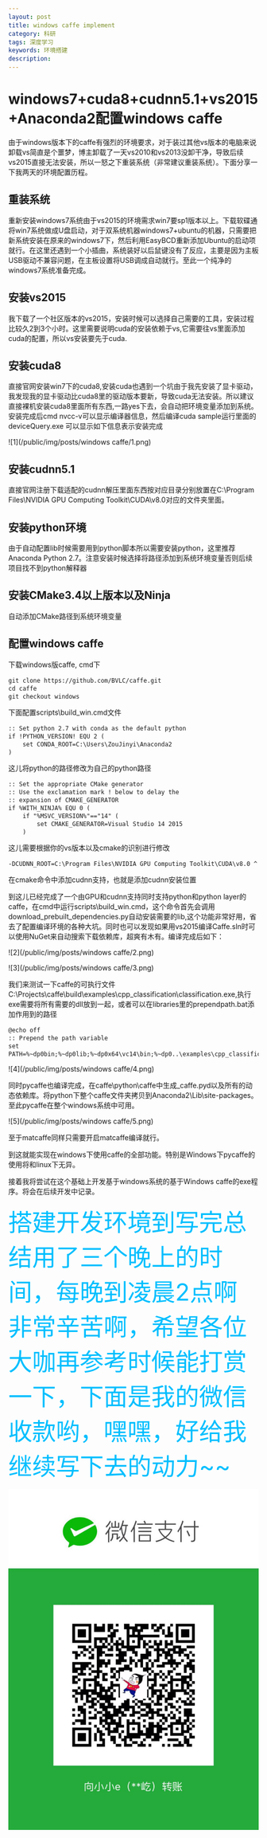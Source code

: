```yaml
---
layout: post
title: windows caffe implement
category: 科研
tags: 深度学习
keywords: 环境搭建
description: 
---
```



# windows7+cuda8+cudnn5.1+vs2015+Anaconda2配置windows caffe

由于windows版本下的caffe有强烈的环境要求，对于装过其他vs版本的电脑来说卸载vs简直是个噩梦，博主卸载了一天vs2010和vs2013没卸干净，导致后续vs2015直接无法安装，所以一怒之下重装系统（非常建议重装系统）。下面分享一下我两天的环境配置历程。

## 重装系统

重新安装windows7系统由于vs2015的环境需求win7要sp1版本以上。下载软碟通将win7系统做成U盘启动，对于双系统机器windows7+ubuntu的机器，只需要把新系统安装在原来的windows7下，然后利用EasyBCD重新添加Ubuntu的启动项就行。在这里还遇到一个小插曲，系统装好以后鼠键没有了反应，主要是因为主板USB驱动不兼容问题，在主板设置将USB调成自动就行。至此一个纯净的windows7系统准备完成。

## 安装vs2015

我下载了一个社区版本的vs2015，安装时候可以选择自己需要的工具，安装过程比较久2到3个小时。这里需要说明cuda的安装依赖于vs,它需要往vs里面添加cuda的配置，所以vs安装要先于cuda.

## 安装cuda8

直接官网安装win7下的cuda8,安装cuda也遇到一个坑由于我先安装了显卡驱动，我发现我的显卡驱动比cuda8里的驱动版本要新，导致cuda无法安装。所以建议直接裸机安装cuda8里面所有东西,一路yes下去，会自动把环境变量添加到系统。安装完成后cmd nvcc-v可以显示编译器信息，然后编译cuda sample运行里面的deviceQuery.exe 可以显示如下信息表示安装完成

![1](/public/img/posts/windows caffe/1.png)

## 安装cudnn5.1

直接官网注册下载适配的cudnn解压里面东西按对应目录分别放置在C:\Program Files\NVIDIA GPU Computing Toolkit\CUDA\v8.0对应的文件夹里面。

## 安装python环境

由于自动配置lib时候需要用到python脚本所以需要安装python，这里推荐Anaconda Python 2.7。注意安装时候选择将路径添加到系统环境变量否则后续项目找不到python解释器

## 安装CMake3.4以上版本以及Ninja

自动添加CMake路径到系统环境变量

## 配置windows caffe

下载windows版caffe, cmd下

```
git clone https://github.com/BVLC/caffe.git
cd caffe
git checkout windows
```

下面配置scripts\build_win.cmd文件

```
:: Set python 2.7 with conda as the default python
if !PYTHON_VERSION! EQU 2 (
    set CONDA_ROOT=C:\Users\ZouJinyi\Anaconda2
)
```

这儿将python的路径修改为自己的python路径

```
:: Set the appropriate CMake generator
:: Use the exclamation mark ! below to delay the
:: expansion of CMAKE_GENERATOR
if %WITH_NINJA% EQU 0 (
    if "%MSVC_VERSION%"=="14" (
        set CMAKE_GENERATOR=Visual Studio 14 2015
    )
```

这儿需要根据你的vs版本以及cmake的识别进行修改

```
-DCUDNN_ROOT=C:\Program Files\NVIDIA GPU Computing Toolkit\CUDA\v8.0 ^
```

在cmake命令中添加cudnn支持，也就是添加cudnn安装位置

到这儿已经完成了一个由GPU和cudnn支持同时支持python和python layer的caffe，在cmd中运行scripts\build_win.cmd，这个命令首先会调用download_prebuilt_dependencies.py自动安装需要的lib,这个功能非常好用，省去了配置编译环境的各种大坑。同时也可以发现如果用vs2015编译Caffe.sln时可以使用NuGet来自动搜索下载依赖库，超爽有木有。编译完成后如下：

![2](/public/img/posts/windows caffe/2.png)

![3](/public/img/posts/windows caffe/3.png)

我们来测试一下caffe的可执行文件C:\Projects\caffe\build\examples\cpp_classification\classification.exe,执行exe需要将所有需要的dll放到一起，或者可以在libraries里的prependpath.bat添加作用到的路径

```
@echo off
:: Prepend the path variable
set PATH=%~dp0bin;%~dp0lib;%~dp0x64\vc14\bin;%~dp0..\examples\cpp_classification\;%PATH%
```

![4](/public/img/posts/windows caffe/4.png)

同时pycaffe也编译完成，在caffe\python\caffe中生成_caffe.pyd以及所有的动态依赖库。将python下整个caffe文件夹拷贝到Anaconda2\Lib\site-packages。至此pycaffe在整个windows系统中可用。

![5](/public/img/posts/windows caffe/5.png)

至于matcaffe同样只需要开启matcaffe编译就行。

到这就能实现在windows下使用caffe的全部功能。特别是Windows下pycaffe的使用将和linux下无异。

接着我将尝试在这个基础上开发基于windows系统的基于Windows caffe的exe程序。将会在后续开发中记录。

<font color=DeepSkyBlue size=32>搭建开发环境到写完总结用了三个晚上的时间，每晚到凌晨2点啊非常辛苦啊，希望各位大咖再参考时候能打赏一下，下面是我的微信收款哟，嘿嘿，好给我继续写下去的动力~~</font>

![6](/public/img/pay.jpg)
